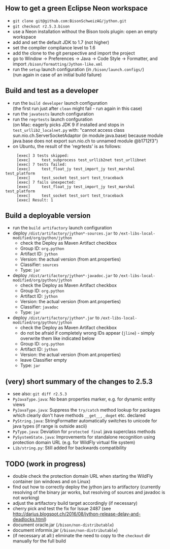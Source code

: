 ## How to get a green Eclipse Neon workspace

- `git clone git@github.com:BisonSchweizAG/jython.git`
- `git checkout r2.5.3.bison`
- use a Neon installation without the Bison tools plugin: open an empty workspace
- add and set the default JDK to 1.7 (not higher)
- set the compiler compliance level to 1.6
- add the clone to the git perspective and import the project
- go to Window -> Preferences -> Java -> Code Style -> Formatter, and import `/bison/formatting/Jython-like.xml` 
- run the `setup` launch configuration (in `/bison/launch.configs/`) <br/>(run again in case of an initial build failure)


## Build and test as a developer

- run the `build developer` launch configuration <br/>(the first run just after `clean` might fail - run again in this case)
- run the `javatests` launch configuration
- run the `regrtests` launch confguration <br/>(on Mac: eagerly picks JDK 9 if installed and stops in `test_urllib2_localnet.py` with: "cannot access class sun.nio.ch.ServerSocketAdaptor (in module java.base) because module java.base does not export sun.nio.ch to unnamed module @b1712f3")
- on Ubuntu, the result of the 'regrtests' is as follows:
```
     [exec] 3 tests skipped:
     [exec]     test_subprocess test_urllib2net test_urllibnet
     [exec] 7 tests failed:
     [exec]     test_float_jy test_import_jy test_marshal test_platform
     [exec]     test_socket test_sort test_traceback
     [exec] 7 fails unexpected:
     [exec]     test_float_jy test_import_jy test_marshal test_platform
     [exec]     test_socket test_sort test_traceback
     [exec] Result: 1
```


## Build a deployable version 
* run the `build artifactory` launch configuration
* deploy `/dist/artifactory/jython*-sources.jar` to `/ext-libs-local-modified/org/python/jython`
  * check the Deploy as Maven Artifact checkbox
  * Group ID: `org.python`
  * Artifact ID: `jython`
  * Version: the actual version (from ant.properties)
  * Classifier: `sources`
  * Type: `jar`
* deploy `/dist/artifactory/jython*-javadoc.jar` to `/ext-libs-local-modified/org/python/jython`
  * check the Deploy as Maven Artifact checkbox
  * Group ID: `org.python`
  * Artifact ID: `jython`
  * Version: the actual version (from ant.properties)
  * Classifier: `javadoc`
  * Type: `jar`
* deploy `/dist/artifactory/jython*.jar` to `/ext-libs-local-modified/org/python/jython`
  * check the Deploy as Maven Artifact checkbox
  * do not be afraid if completely wrong IDs appear (`jline`) - simply overwrite them like indicated below
  * Group ID: `org.python`
  * Artifact ID: `jython`
  * Version: the actual version (from ant.properties)
  * leave Classifier empty 
  * Type: `jar`


## (very) short summary of the changes to 2.5.3
* see also: `git diff r2.5.3`
* `PyJavaType.java`: No bean properties marker, e.g. for dynamic entity views
* `PyJavaType.java`: Suppress the `try/catch` method lookup for packages which clearly don't have methods `__get__`, `_doget` etc. declared
* `PyString.java`: StringFormatter automatically switches to unicode for java types (if range is outside ascii)
* `PyType.java`: Deviation for `protected final` java superclass methods
* `PySystemState.java`: Improvements for standalone recognition using protection domain URL (e.g. for WildFly virtual file system)
* `Lib/string.py`: Still added for backwards compatibility

 
## TODO (work in progress)
 - double check the protection domain URL when starting the WildFly container (on windows and on Linux)
 - find out how to correctly deploy the jython jars to artifactory (currently resolving of the binary jar works, but resolving of sources and javadoc is not working)
 - adjust the artifactory build target accordingly (if necessary)
 - cherry pick and test the fix for Issue 2487 (see http://darjus.blogspot.ch/2016/08/jython-release-delay-and-deadlocks.html)
 - document oracle.jar (`/bison/non-distributable`)
 - document informix.jar (`/bison/non-distributable`)
 - (if necessary at all:) eliminate the need to copy to the `checkout` dir manually for the full build
